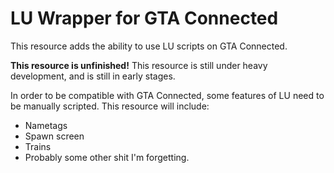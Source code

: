 # LU Wrapper for GTA Connected
This resource adds the ability to use LU scripts on GTA Connected.

**This resource is unfinished!**
This resource is still under heavy development, and is still in early stages.

In order to be compatible with GTA Connected, some features of LU need to be manually scripted. This resource will include:
- Nametags
- Spawn screen
- Trains
- Probably some other shit I'm forgetting.
